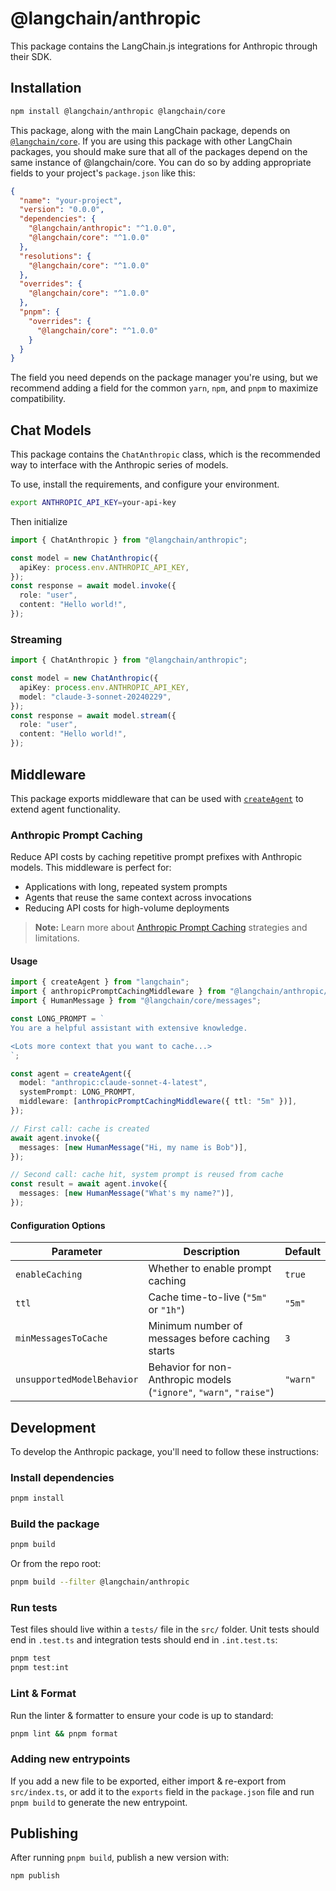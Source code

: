 # @langchain/anthropic

This package contains the LangChain.js integrations for Anthropic through their SDK.

## Installation

```bash npm2yarn
npm install @langchain/anthropic @langchain/core
```

This package, along with the main LangChain package, depends on [`@langchain/core`](https://npmjs.com/package/@langchain/core/).
If you are using this package with other LangChain packages, you should make sure that all of the packages depend on the same instance of @langchain/core.
You can do so by adding appropriate fields to your project's `package.json` like this:

```json
{
  "name": "your-project",
  "version": "0.0.0",
  "dependencies": {
    "@langchain/anthropic": "^1.0.0",
    "@langchain/core": "^1.0.0"
  },
  "resolutions": {
    "@langchain/core": "^1.0.0"
  },
  "overrides": {
    "@langchain/core": "^1.0.0"
  },
  "pnpm": {
    "overrides": {
      "@langchain/core": "^1.0.0"
    }
  }
}
```

The field you need depends on the package manager you're using, but we recommend adding a field for the common `yarn`, `npm`, and `pnpm` to maximize compatibility.

## Chat Models

This package contains the `ChatAnthropic` class, which is the recommended way to interface with the Anthropic series of models.

To use, install the requirements, and configure your environment.

```bash
export ANTHROPIC_API_KEY=your-api-key
```

Then initialize

```typescript
import { ChatAnthropic } from "@langchain/anthropic";

const model = new ChatAnthropic({
  apiKey: process.env.ANTHROPIC_API_KEY,
});
const response = await model.invoke({
  role: "user",
  content: "Hello world!",
});
```

### Streaming

```typescript
import { ChatAnthropic } from "@langchain/anthropic";

const model = new ChatAnthropic({
  apiKey: process.env.ANTHROPIC_API_KEY,
  model: "claude-3-sonnet-20240229",
});
const response = await model.stream({
  role: "user",
  content: "Hello world!",
});
```

## Middleware

This package exports middleware that can be used with [`createAgent`](https://docs.langchain.com/oss/javascript/langchain/agents) to extend agent functionality.

### Anthropic Prompt Caching

Reduce API costs by caching repetitive prompt prefixes with Anthropic models. This middleware is perfect for:

- Applications with long, repeated system prompts
- Agents that reuse the same context across invocations
- Reducing API costs for high-volume deployments

> **Note:** Learn more about [Anthropic Prompt Caching](https://docs.anthropic.com/en/docs/build-with-claude/prompt-caching#cache-limitations) strategies and limitations.

#### Usage

```typescript
import { createAgent } from "langchain";
import { anthropicPromptCachingMiddleware } from "@langchain/anthropic/middleware";
import { HumanMessage } from "@langchain/core/messages";

const LONG_PROMPT = `
You are a helpful assistant with extensive knowledge.

<Lots more context that you want to cache...>
`;

const agent = createAgent({
  model: "anthropic:claude-sonnet-4-latest",
  systemPrompt: LONG_PROMPT,
  middleware: [anthropicPromptCachingMiddleware({ ttl: "5m" })],
});

// First call: cache is created
await agent.invoke({
  messages: [new HumanMessage("Hi, my name is Bob")],
});

// Second call: cache hit, system prompt is reused from cache
const result = await agent.invoke({
  messages: [new HumanMessage("What's my name?")],
});
```

#### Configuration Options

| Parameter                  | Description                                                         | Default  |
| -------------------------- | ------------------------------------------------------------------- | -------- |
| `enableCaching`            | Whether to enable prompt caching                                    | `true`   |
| `ttl`                      | Cache time-to-live (`"5m"` or `"1h"`)                               | `"5m"`   |
| `minMessagesToCache`       | Minimum number of messages before caching starts                    | `3`      |
| `unsupportedModelBehavior` | Behavior for non-Anthropic models (`"ignore"`, `"warn"`, `"raise"`) | `"warn"` |

## Development

To develop the Anthropic package, you'll need to follow these instructions:

### Install dependencies

```bash
pnpm install
```

### Build the package

```bash
pnpm build
```

Or from the repo root:

```bash
pnpm build --filter @langchain/anthropic
```

### Run tests

Test files should live within a `tests/` file in the `src/` folder. Unit tests should end in `.test.ts` and integration tests should
end in `.int.test.ts`:

```bash
pnpm test
pnpm test:int
```

### Lint & Format

Run the linter & formatter to ensure your code is up to standard:

```bash
pnpm lint && pnpm format
```

### Adding new entrypoints

If you add a new file to be exported, either import & re-export from `src/index.ts`, or add it to the `exports` field in the `package.json` file and run `pnpm build` to generate the new entrypoint.

## Publishing

After running `pnpm build`, publish a new version with:

```bash
npm publish
```
